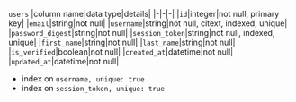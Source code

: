 `users`
|column name|data type|details|
|-|-|-|
|`id`|integer|not null, primary key|
|`email`|string|not null|
|`username`|string|not null, citext, indexed, unique|
|`password_digest`|string|not null|
|`session_token`|string|not null, indexed, unique|
|`first_name`|string|not null|
|`last_name`|string|not null|
|`is_verified`|boolean|not null|
|`created_at`|datetime|not null|
|`updated_at`|datetime|not null|
* index on `username, unique: true`
* index on `session_token, unique: true`